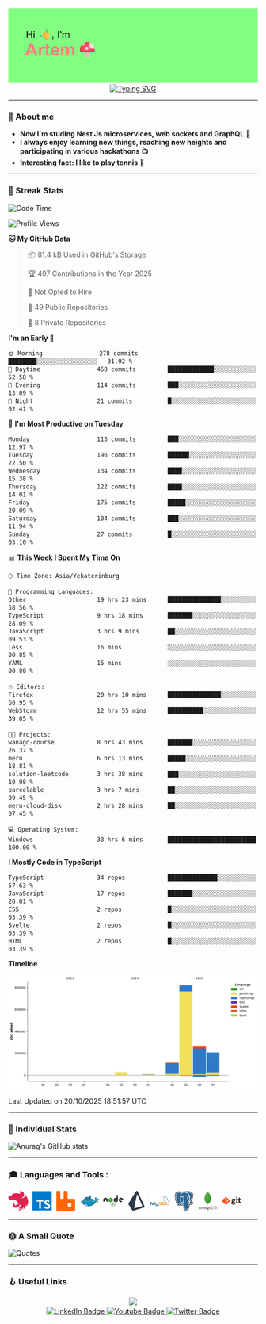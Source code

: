 <div id="header" align="center">
  <img src="https://github.com/CurlyBattery/CurlyBattery/blob/master/header.png?raw=true" alt="альтернативный текст">
  <a href="https://git.io/typing-svg"><img src="https://readme-typing-svg.demolab.com?font=Fira+Code&pause=1000&color=2BF777&width=435&lines=I've+been+doing+backend+programming+;on+Nest+JS+for+17+months+now" alt="Typing SVG" /></a>
</div>

---

### :otter: About me 
- __Now I'm studing Nest Js microservices, web sockets and GraphQL__ 🧩
- __I always enjoy learning new things, reaching new heights and participating in various hackathons__ 📺
- __Interesting fact: I like to play tennis__ 🏓

---

### :monorail: Streak Stats 

<!--START_SECTION:waka-->
![Code Time](http://img.shields.io/badge/Code%20Time-1%2C664%20hrs%2042%20mins-blue)

![Profile Views](http://img.shields.io/badge/Profile%20Views-0-blue)

**🐱 My GitHub Data** 

> 📦 81.4 kB Used in GitHub's Storage 
 > 
> 🏆 497 Contributions in the Year 2025
 > 
> 🚫 Not Opted to Hire
 > 
> 📜 49 Public Repositories 
 > 
> 🔑 8 Private Repositories 
 > 
**I'm an Early 🐤** 

```text
🌞 Morning                278 commits         ████████░░░░░░░░░░░░░░░░░   31.92 % 
🌆 Daytime                458 commits         █████████████░░░░░░░░░░░░   52.58 % 
🌃 Evening                114 commits         ███░░░░░░░░░░░░░░░░░░░░░░   13.09 % 
🌙 Night                  21 commits          █░░░░░░░░░░░░░░░░░░░░░░░░   02.41 % 
```
📅 **I'm Most Productive on Tuesday** 

```text
Monday                   113 commits         ███░░░░░░░░░░░░░░░░░░░░░░   12.97 % 
Tuesday                  196 commits         ██████░░░░░░░░░░░░░░░░░░░   22.50 % 
Wednesday                134 commits         ████░░░░░░░░░░░░░░░░░░░░░   15.38 % 
Thursday                 122 commits         ████░░░░░░░░░░░░░░░░░░░░░   14.01 % 
Friday                   175 commits         █████░░░░░░░░░░░░░░░░░░░░   20.09 % 
Saturday                 104 commits         ███░░░░░░░░░░░░░░░░░░░░░░   11.94 % 
Sunday                   27 commits          █░░░░░░░░░░░░░░░░░░░░░░░░   03.10 % 
```


📊 **This Week I Spent My Time On** 

```text
🕑︎ Time Zone: Asia/Yekaterinburg

💬 Programming Languages: 
Other                    19 hrs 23 mins      ███████████████░░░░░░░░░░   58.56 % 
TypeScript               9 hrs 18 mins       ███████░░░░░░░░░░░░░░░░░░   28.09 % 
JavaScript               3 hrs 9 mins        ██░░░░░░░░░░░░░░░░░░░░░░░   09.53 % 
Less                     16 mins             ░░░░░░░░░░░░░░░░░░░░░░░░░   00.85 % 
YAML                     15 mins             ░░░░░░░░░░░░░░░░░░░░░░░░░   00.80 % 

🔥 Editors: 
Firefox                  20 hrs 10 mins      ███████████████░░░░░░░░░░   60.95 % 
WebStorm                 12 hrs 55 mins      ██████████░░░░░░░░░░░░░░░   39.05 % 

🐱‍💻 Projects: 
wanago-course            8 hrs 43 mins       ███████░░░░░░░░░░░░░░░░░░   26.37 % 
mern                     6 hrs 13 mins       █████░░░░░░░░░░░░░░░░░░░░   18.81 % 
solution-leetcode        3 hrs 38 mins       ███░░░░░░░░░░░░░░░░░░░░░░   10.98 % 
parcelable               3 hrs 7 mins        ██░░░░░░░░░░░░░░░░░░░░░░░   09.45 % 
mern-cloud-disk          2 hrs 28 mins       ██░░░░░░░░░░░░░░░░░░░░░░░   07.45 % 

💻 Operating System: 
Windows                  33 hrs 6 mins       █████████████████████████   100.00 % 
```

**I Mostly Code in TypeScript** 

```text
TypeScript               34 repos            ██████████████░░░░░░░░░░░   57.63 % 
JavaScript               17 repos            ███████░░░░░░░░░░░░░░░░░░   28.81 % 
CSS                      2 repos             █░░░░░░░░░░░░░░░░░░░░░░░░   03.39 % 
Svelte                   2 repos             █░░░░░░░░░░░░░░░░░░░░░░░░   03.39 % 
HTML                     2 repos             █░░░░░░░░░░░░░░░░░░░░░░░░   03.39 % 
```



**Timeline**

![Lines of Code chart](https://raw.githubusercontent.com/CurlyBattery/CurlyBattery/master/assets/bar_graph.png)


 Last Updated on 20/10/2025 18:51:57 UTC
<!--END_SECTION:waka-->

---

### :slot_machine: Individual Stats 
![Anurag's GitHub stats](https://github-readme-stats.vercel.app/api?username=CurlyBattery&hide=contribs,prs&theme=dracula)

---

### :mortar_board: Languages and Tools :
<div>
  <img src="https://github.com/devicons/devicon/blob/master/icons/nestjs/nestjs-original.svg" title="Nest" alt="Nest" width="40" height="40"/>&nbsp;
  <img src="https://github.com/devicons/devicon/blob/master/icons/typescript/typescript-plain.svg" title="TypeScript" alt="TypeScript" width="40" height="40"/>&nbsp;
  <img src="https://github.com/devicons/devicon/blob/master/icons/rabbitmq/rabbitmq-original.svg" title="Rabbit" alt="RabbitMQ" width="40" height="40"/>&nbsp;
  <img src="https://github.com/devicons/devicon/blob/master/icons/docker/docker-original.svg" title="Docker" alt="Docker" width="40" height="40"/>&nbsp;
  <img src="https://github.com/devicons/devicon/blob/master/icons/nodejs/nodejs-original-wordmark.svg" title="NodeJS" alt="NodeJS" width="40" height="40"/>&nbsp;
  <img src="https://github.com/devicons/devicon/blob/master/icons/prisma/prisma-original.svg" title="Prisma"  alt="Prisma" width="40" height="40"/>&nbsp;
  <img src="https://github.com/devicons/devicon/blob/master/icons/mysql/mysql-original-wordmark.svg" title="MySQL"  alt="MySQL" width="40" height="40"/>&nbsp;
  <img src="https://github.com/devicons/devicon/blob/master/icons/postgresql/postgresql-original.svg" title="PostgreSQL"  alt="PostgreSQL" width="40" height="40"/>&nbsp;
  <img src="https://github.com/devicons/devicon/blob/master/icons/mongodb/mongodb-original-wordmark.svg" title="MongoDB" alt="MongoDB" width="40" height="40"/>&nbsp;
  <img src="https://github.com/devicons/devicon/blob/master/icons/git/git-original-wordmark.svg" title="Git" **alt="Git" width="40" height="40"/>
</div>

---

### :sun_with_face: A Small Quote
![Quotes](https://quotes-github-readme.vercel.app/api?type=horizontal&theme=dark)

---

### :hook: Useful Links 
<div align="center">
  <img src="https://media2.giphy.com/media/v1.Y2lkPTc5MGI3NjExdG1qb3M0MHpyZmczeDJoZzR4Z2lvcXBydDhpejNpb3Zoc2NoM2lnaCZlcD12MV9pbnRlcm5hbF9naWZfYnlfaWQmY3Q9Zw/FXynzLoP14IHsnfGmO/giphy.gif" height="300">
  
  <div id="badges">
  <a href="your-linkedin-URL">
    <img src="https://img.shields.io/badge/LinkedIn-blue?style=for-the-badge&logo=linkedin&logoColor=white" alt="LinkedIn Badge"/>
  </a>
  <a href="your-youtube-URL">
    <img src="https://img.shields.io/badge/YouTube-red?style=for-the-badge&logo=youtube&logoColor=white" alt="Youtube Badge"/>
  </a>
  <a href="your-twitter-URL">
    <img src="https://img.shields.io/badge/Twitter-blue?style=for-the-badge&logo=twitter&logoColor=white" alt="Twitter Badge"/>
  </a>
